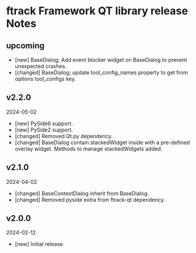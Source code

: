 # ftrack Framework QT library release Notes


## upcoming

* [new] BaseDialog; Add event blocker widget on BaseDialog to prevent unexpected crashes.
* [changed] BaseDialog; update tool_config_names property to get from options tool_configs key.


## v2.2.0
2024-05-02

* [new] PySide6 support.
* [new] PySide2 support.
* [changed] Removed Qt.py dependency.
* [changed] BaseDialog contain stackedWidget inside with a pre-defined overlay widget. Methods to manage stackedWidgets added. 

## v2.1.0
2024-04-02

* [changed] BaseContextDialog inherit from BaseDialog. 
* [changed] Removed pyside extra from ftrack-qt dependency.

## v2.0.0
2024-02-12

*  [new] Initial release.

